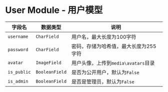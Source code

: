 # User Module - 用户模型

| 字段名         | 数据类型           | 说明                        |
| ----------- | -------------- |---------------------------|
| `username`  | `CharField`    | 用户名，最大长度为100字符            |
| `password`  | `CharField`    | 密码，存储为哈希值，最大长度为255字符      |
| `avatar`    | `ImageField`   | 用户头像，上传到`media\avatars`目录 |
| `is_public` | `BooleanField` | 是否为公开用户，默认为`False`        |
| `is_admin`  | `BooleanField` | 是否是管理员，默认为`False`         |
